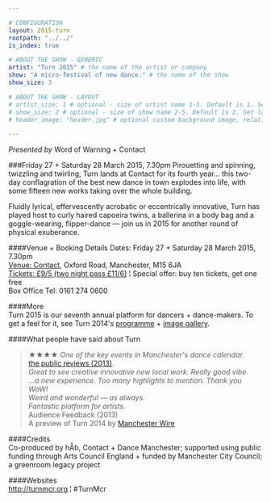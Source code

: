 ```yaml
---

# CONFIGURATION
layout: 2015-turn
rootpath: "../../"
is_index: true

# ABOUT THE SHOW - GENERIC
artist: "Turn 2015" # the name of the artist or company
show: "A micro-festival of new dance." # the name of the show
show_size: 3

# ABOUT THE SHOW - LAYOUT
# artist_size: 1 # optional - size of artist name 1-5. Default is 1. Set longer names to lower values
# show_size: 2 # optional - size of show name 2-5. Default is 2. Set longer names to lower values
# header_image: "header.jpg" # optional custom background image, relative to current page

---
```

*Presented by* Word of Warning + Contact    
         
###Friday 27 + Saturday 28 March 2015, 7.30pm
Pirouetting and spinning, twizzling and twirling, Turn lands at Contact for its fourth year… this two-day conflagration of the best new dance in town explodes into life, with some fifteen new works taking over the whole building.           
                  
Fluidly lyrical, effervescently acrobatic or eccentrically innovative, Turn has played host to curly haired capoeira twins, a ballerina in a body bag and a goggle-wearing, flipper-dance — join us in 2015 for another round of physical exuberance.                
                  
####Venue + Booking Details
Dates: Friday 27 + Saturday 28 March 2015, 7.30pm    
[Venue: Contact](http://contactmcr.com/visit/getting-here), Oxford Road, Manchester, M15 6JA    
[Tickets: £9/5 (two night pass £11/6)](http://contactmcr.com/turn) ¦ Special offer: buy ten tickets, get one free    
Box Office Tel: 0161 274 0600   
      
####More      
Turn 2015 is our seventh annual platform for dancers + dance-makers. To get a feel for it, see Turn 2014's [programme](/archive/2014-turn) + [image gallery](/galleries/2014-turn).      
               
####What people have said about Turn
>★★★★ *One of the key events in Manchester's dance calendar.*<br>[the public reviews (2013)](http://www.thepublicreviews.com/turn-2013-contact-manchester).         
>*Great to see creative innovative new local work. Really good vibe.*<br>*…a new experience. Too many highlights to mention. Thank you WoW!*<br>*Weird and wonderful — as always.*<br>*Fantastic platform for artists.*<br>Audience Feedback (2013)                
>A preview of Turn 2014 by [Manchester Wire](http://manchesterwire.co.uk/#!/turn-danceworks-micro-fest-at-contact)       
        
####Credits         
Co-produced by hÅb, Contact + Dance Manchester; supported using public funding through Arts Council England + funded by Manchester City Council; a greenroom legacy project        
        
####Websites        
<http://turnmcr.org> ¦ #TurnMcr
